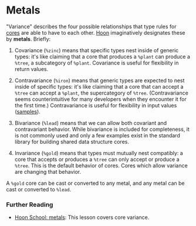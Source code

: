 # Metals

"Variance" describes the four possible relationships that type rules for [cores](glossary/core) are able to have to each other. [Hoon](glossary/hoon) imaginatively designates these by **metals**. Briefly:

1. Covariance (`%zinc`) means that specific types nest inside of generic types: it's like claiming that a core that produces a `%plant` can produce a `%tree`, a subcategory of `%plant`. Covariance is useful for flexibility in return values.

2. Contravariance (`%iron`) means that generic types are expected to nest inside of specific types: it's like claiming that a core that can accept a `%tree` can accept a `%plant`, the supercategory of `%tree`. (Contravariance seems counterintuitive for many developers when they encounter it for the first time.) Contravariance is useful for flexibility in input values ([samples](glossary/sample)).

3. Bivariance (`%lead`) means that we can allow both covariant and contravariant behavior. While bivariance is included for completeness, it is not commonly used and only a few examples exist in the standard library for building shared data structure cores.

4. Invariance (`%gold`) means that types must mutually nest compatibly: a core that accepts or produces a `%tree` can only accept or produce a `%tree`. This is the default behavior of cores. Cores which allow variance are changing that behavior.

A `%gold` core can be cast or converted to any metal, and any metal can be cast or converted to `%lead`.


### Further Reading

- [Hoon School: metals](courses/hoon-school/R-metals): This lesson covers core variance.
